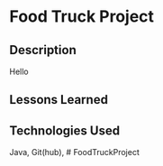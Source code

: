 # Food Truck Project

## Description

Hello

## Lessons Learned

## Technologies Used
Java, Git(hub), # FoodTruckProject
